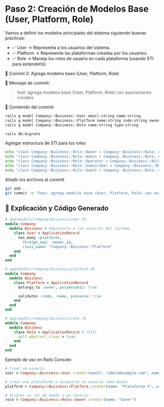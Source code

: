 # Paso 2: Creación de Modelos Base (User, Platform, Role)

Vamos a definir los modelos principales del sistema siguiendo buenas prácticas:

- ✅ User → Representa a los usuarios del sistema.
- ✅ Platform → Representa las plataformas creadas por los usuarios.
- ✅ Role → Maneja los roles de usuario en cada plataforma (usando STI para extenderlo).

📌 Commit 2: Agrega modelos base (User, Platform, Role)

🔹 Mensaje de commit:

> feat: agrega modelos base (User, Platform, Role) con asociaciones iniciales

🔹 Contenido del commit:

```sh
rails g model Company::Business::User email:string name:string
rails g model Company::Business::Platform name:string code:string owner:references{polymorphic}
rails g model Company::Business::Role name:string type:string

rails db:migrate
```

Agregar estructura de STI para los roles

```sh
echo "class Company::Business::Role::Owner < Company::Business::Role; end" > app/models/company/business/role/owner.rb
echo "class Company::Business::Role::Admin < Company::Business::Role; end" > app/models/company/business/role/admin.rb
echo "class Company::Business::Role::Operator < Company::Business::Role; end" > app/models/company/business/role/operator.rb
echo "class Company::Business::Role::Subscriber < Company::Business::Role; end" > app/models/company/business/role/subscriber.rb
echo "class Company::Business::Role::Guest < Company::Business::Role; end" > app/models/company/business/role/guest.rb
```

Añadir los archivos al commit

```sh
git add .
git commit -m "feat: agrega modelos base (User, Platform, Role) con asociaciones iniciales"
```

## 📝 Explicación y Código Generado

```ruby
# app/models/company/business/user.rb
module Company
  module Business # Representa a los usuarios del sistema
    class User < ApplicationRecord
      has_many :platforms,
        foreign_key: :owner_id,
        class_name: "Company::Business::Platform"
    end
  end
end
```

```rb
# app/models/company/business/platform.rb
module Company
  module Business
    class Platform < ApplicationRecord
      belongs_to :owner, polymorphic: true

      validates :code, :name, presence: true
    end
  end
end
```

```rb
# app/models/company/business/role.rb
module Company
  module Business
    class Role < ApplicationRecord # (STI)
      self.abstract_class = true
    end
  end
end
```

Ejemplo de uso en Rails Console:

```rb
# Crear un usuario
user = Company::Business::User.create!(email: "admin@example.com", name: "Admin User")

# Crear una plataforma y asignarle un usuario como dueño
platform = Company::Business::Platform.create!(name: "Plataforma X", code: "PLX", owner: user)

# Asignar un rol de dueño a un usuario
role = Company::Business::Role::Owner.create!(name: "Owner")
```
